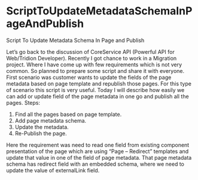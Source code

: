 # ScriptToUpdateMetadataSchemaInPageAndPublish
Script To Update Metadata Schema In Page and Publish

Let’s go back to the discussion of CoreService API (Powerful API for Web/Tridion Developer). 
Recently I got chance to work in a Migration project. Where I have come up with few requirements which is not very common. So planned to prepare some script and share it with everyone.
First scenario was customer wants to update the fields of the page metadata based on page template and republish those pages. For this type of scenario this script is very useful. 
Today I will describe how easily we can add or update field of the page metadata in one go and publish all the pages.
Steps: 
1)	Find all the pages based on page template.
2)	Add page metadata schema.
3)	Update the metadata.
4)	Re-Publish the page.

Here the requirement was need to read one field from existing component presentation of the page which are using “Page – Redirect” 
templates and update that value in one of the field of page metadata. That page metadata schema has redirect field with an embedded schema,
where we need to update the value of externalLink field.
